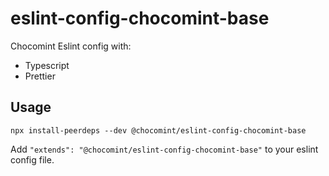 # eslint-config-chocomint-base

Chocomint Eslint config with:

- Typescript
- Prettier

## Usage

```
npx install-peerdeps --dev @chocomint/eslint-config-chocomint-base
```

Add `"extends": "@chocomint/eslint-config-chocomint-base"` to your eslint config file.
